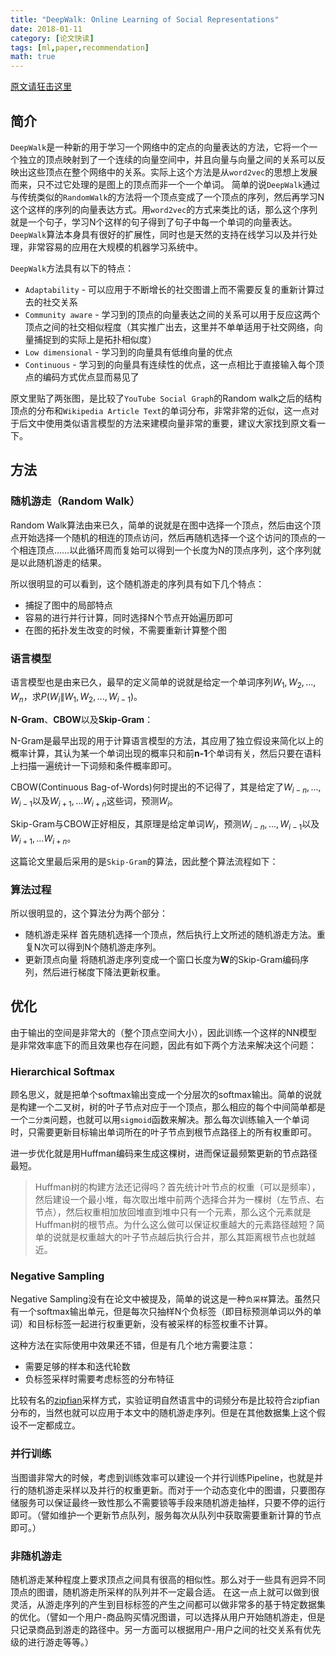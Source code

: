 ```yaml
---
title: "DeepWalk: Online Learning of Social Representations"
date: 2018-01-11
category: [论文快读]
tags: [ml,paper,recommendation]
math: true
---
```


[原文请狂击这里](http://www.perozzi.net/publications/14_kdd_deepwalk.pdf)

## 简介

`DeepWalk`是一种新的用于学习一个网络中的定点的向量表达的方法，它将一个一个独立的顶点映射到了一个连续的向量空间中，并且向量与向量之间的关系可以反映出这些顶点在整个网络中的关系。实际上这个方法是从`word2vec`的思想上发展而来，只不过它处理的是图上的顶点而非一个一个单词。
简单的说`DeepWalk`通过与传统类似的`RandomWalk`的方法将一个顶点变成了一个顶点的序列，然后再学习N这个这样的序列的向量表达方式。用`word2vec`的方式来类比的话，那么这个序列就是一个句子，学习N个这样的句子得到了句子中每一个单词的向量表达。
`DeepWalk`算法本身具有很好的扩展性，同时也是天然的支持在线学习以及并行处理，非常容易的应用在大规模的机器学习系统中。

`DeepWalk`方法具有以下的特点：
* `Adaptability` - 可以应用于不断增长的社交图谱上而不需要反复的重新计算过去的社交关系
* `Community aware` - 学习到的顶点的向量表达之间的关系可以用于反应这两个顶点之间的社交相似程度（其实推广出去，这里并不单单适用于社交网络，向量捕捉到的实际上是拓扑相似度）
* `Low dimensional` - 学习到的向量具有低维向量的优点
* `Continuous` - 学习到的向量具有连续性的优点，这一点相比于直接输入每个顶点的编码方式优点显而易见了

原文里贴了两张图，是比较了`YouTube Social Graph`的Random walk之后的结构顶点的分布和`Wikipedia Article Text`的单词分布，非常非常的近似，这一点对于后文中使用类似语言模型的方法来建模向量非常的重要，建议大家找到原文看一下。

## 方法

### 随机游走（Random Walk）

Random Walk算法由来已久，简单的说就是在图中选择一个顶点，然后由这个顶点开始选择一个随机的相连的顶点访问，然后再随机选择一个这个访问的顶点的一个相连顶点……以此循环周而复始可以得到一个长度为N的顶点序列，这个序列就是以此随机游走的结果。

所以很明显的可以看到，这个随机游走的序列具有如下几个特点：
* 捕捉了图中的局部特点
* 容易的进行并行计算，同时选择N个节点开始遍历即可
* 在图的拓扑发生改变的时候，不需要重新计算整个图

### 语言模型

语言模型也是由来已久，最早的定义简单的说就是给定一个单词序列$W_1, W_2, ..., W_n$，求$P(W_i\|W_1, W_2, ..., W_{i-1})$。

**N-Gram**、**CBOW**以及**Skip-Gram**：

N-Gram是最早出现的用于计算语言模型的方法，其应用了独立假设来简化以上的概率计算，其认为某一个单词出现的概率只和前**n-1**个单词有关，然后只要在语料上扫描一遍统计一下词频和条件概率即可。

CBOW(Continuous Bag-of-Words)何时提出的不记得了，其是给定了$W_{i-n}, ..., W_{i-1}$以及$W_{i+1}, ... W_{i+n}$这些词，预测$W_i$。

Skip-Gram与CBOW正好相反，其原理是给定单词$W_i$，预测$W_{i-n}, ..., W_{i-1}$以及$W_{i+1}, ... W_{i+n}$。

这篇论文里最后采用的是`Skip-Gram`的算法，因此整个算法流程如下：

### 算法过程

所以很明显的，这个算法分为两个部分：
* 随机游走采样
  首先随机选择一个顶点，然后执行上文所述的随机游走方法。重复N次可以得到N个随机游走序列。
* 更新顶点向量
  将随机游走序列变成一个窗口长度为**W**的Skip-Gram编码序列，然后进行梯度下降法更新权重。

## 优化

由于输出的空间是非常大的（整个顶点空间大小），因此训练一个这样的NN模型是非常效率底下的而且效果也存在问题，因此有如下两个方法来解决这个问题：

### Hierarchical Softmax

顾名思义，就是把单个softmax输出变成一个分层次的softmax输出。简单的说就是构建一个二叉树，树的叶子节点对应于一个顶点，那么相应的每个中间简单都是一个`二分类`问题，也就可以用`sigmoid`函数来解决。那么每次训练输入一个单词时，只需要更新目标输出单词所在的叶子节点到根节点路径上的所有权重即可。

进一步优化就是用Huffman编码来生成这棵树，进而保证最频繁更新的节点路径最短。

> Huffman树的构建方法还记得吗？首先统计叶节点的权重（可以是频率），然后建设一个最小堆，每次取出堆中前两个选择合并为一棵树（左节点、右节点），然后权重相加放回堆直到堆中只有一个元素，那么这个元素就是Huffman树的根节点。为什么这么做可以保证权重越大的元素路径越短？简单的说就是权重越大的叶子节点越后执行合并，那么其距离根节点也就越近。

### Negative Sampling

Negative Sampling没有在论文中被提及，简单的说这是一种`负采样`算法。虽然只有一个softmax输出单元，但是每次只抽样N个负标签（即目标预测单词以外的单词）和目标标签一起进行权重更新，没有被采样的标签权重不计算。

这种方法在实际使用中效果还不错，但是有几个地方需要注意：
* 需要足够的样本和迭代轮数
* 负标签采样时需要考虑标签的分布特征

比较有名的[zipfian](https://en.wikipedia.org/wiki/Zipf%27s_law)采样方式，实验证明自然语言中的词频分布是比较符合zipfian分布的，当然也就可以应用于本文中的随机游走序列。但是在其他数据集上这个假设不一定都成立。

### 并行训练

当图谱非常大的时候，考虑到训练效率可以建设一个并行训练Pipeline，也就是并行的随机游走采样以及并行的权重更新。而对于一个动态变化中的图谱，只要图存储服务可以保证最终一致性那么不需要锁等手段来随机游走抽样，只要不停的运行即可。（譬如维护一个更新节点队列，服务每次从队列中获取需要重新计算的节点即可。）

### 非随机游走

随机游走某种程度上要求顶点之间具有很高的相似性。那么对于一些具有迥异不同顶点的图谱，随机游走所采样的队列并不一定最合适。
在这一点上就可以做到很灵活，从游走序列的产生到目标标签的产生之间都可以做非常多的基于特定数据集的优化。（譬如一个用户-商品购买情况图谱，可以选择从用户开始随机游走，但是只记录商品到游走的路径中。另一方面可以根据用户-用户之间的社交关系有优先级的进行游走等等。）
